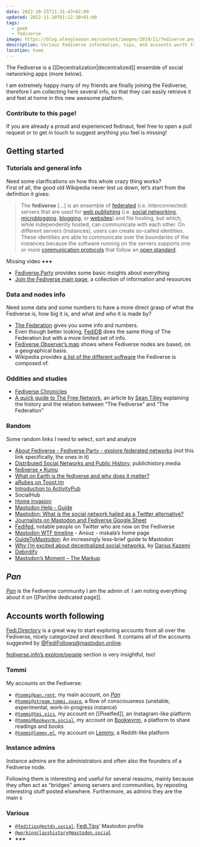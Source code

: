 ```yaml
---
date: 2022-10-15T11:31:43+02:00
updated: 2022-11-20T01:22:38+01:00
tags:
  - geek
  - fediverse
image: https://blog.alexgleason.me/content/images/2019/11/fediverse.png
description: Various Fediverse information, tips, and accounts worth following.
location: home
---
```

The Fediverse is a [[Decentralization|decentralized]] ensemble of social networking apps (more below).

I am extremely happy many of my friends are finally joining the Fediverse, therefore I am collecting here several info, so that they can easily retrieve it and feel at home in this new awesome platform.

<div class='yellow box'>
	<h3>Contribute to this page!</h3>
	<p>If you are already a proud and experienced fedinaut, feel free to open a pull request or to get in touch to suggest anything you feel is missing!</p>
</div>

## Getting started

### Tutorials and general info

Need some clarifications on how this whole crazy thing works?  
First of all, the good old Wikipedia never lest us down, let’s start from the definition it gives:

> The **fediverse** \[…\] is an ensemble of [federated](https://en.wikipedia.org/wiki/Federation_(information_technology) 'Federation (information technology)') (i.e. interconnected) servers that are used for [web publishing](https://en.wikipedia.org/wiki/Web_publishing 'Web publishing') (i.e. [social networking](https://en.wikipedia.org/wiki/Social_networking 'Social networking'), [microblogging](https://en.wikipedia.org/wiki/Microblogging 'Microblogging'), [blogging](https://en.wikipedia.org/wiki/Blogging 'Blogging'), or [websites](https://en.wikipedia.org/wiki/Websites 'Websites')) and file hosting, but which, while independently hosted, can communicate with each other. On different servers (instances), users can create so-called identities. These identities are able to communicate over the boundaries of the instances because the software running on the servers supports one or more [communication protocols](https://en.wikipedia.org/wiki/Communication_protocol 'Communication protocol') that follow an [open standard](https://en.wikipedia.org/wiki/Open_standard 'Open standard').

Missing video <b class='missing'>+++</b>

- [Fediverse.Party](https://fediverse.party 'Fediverse.Party') provides some basic insights about everything
- [Join the Fediverse main page](https://joinfediverse.wiki/Main_Page/Fancy), a collection of information and resources

### Data and nodes info

Need some data and some numbers to have a more direct grasp of what the Fediverse is, how big it is, and what and who it is made by?

- [The Federation](https://the-federation.info 'The Federation') gives you some info and numbers.
- Even though better looking, [FediDB](https://fedidb.org 'FediDB') does the same thing of The Federation but with a more limited set of info.
- [Fediverse Observer’s map](https://fediverse.observer/map 'Fediverse Observer Map') shows where Fediverse nodes are based, on a geographical basis.
- Wikipedia provides [a list of the different software](https://en.wikipedia.org/wiki/Fediverse#Fediverse_software_platforms '“Fediverse” -> “Fediverse Software Platforms” on Wikipedia') the Fediverse is composed of.

### Oddities and studies

- [Fediverse Chronicles](https://fediverse.party/en/chronicles 'Fediverse.Party Chronicles')
- </cite>[A quick guide to The Free Network](https://scribe.rip/we-distribute/a-quick-guide-to-the-free-network-c069309f334)</cite>, an article by [Sean Tilley](https://medium.com/u/7e14794bd38b 'Sean Tilley on Medium') explaining the history and the relation between <q>The Fediverse</q> and <q>The Federation</q>

### Random

Some random links I need to select, sort and analyze

- [About Fediverse - Fediverse.Party - explore federated networks](https://fediverse.party/en/fediverse) (not this link specifically, the ones in it)
- [Distributed Social Networks and Public History](https://publichistory.media/2016/02/21/distributed-social-networks-and-public-history), publichistory.media
- [fediverse • Kumu](https://kumu.io/wakest/fediverse)
- [What on Earth is the fediverse and why does it matter?](https://newatlas.com/what-is-the-fediverse/56385)
- [aRubes on Tooot.im](https://tooot.im/@aRubes/109201170168478214)
- [Introduction to ActivityPub](https://socialhub.activitypub.rocks/t/introduction-to-activitypub)
 - SocialHub
- [Home invasion](https://www.hughrundle.net/home-invasion)
- [Mastodon Help - Guide](https://mastodon.help)
- [Mastodon: What is the social network hailed as a Twitter alternative?](https://reuters.com/technology/mastodon-what-is-social-network-hailed-twitter-alternative-2022-11-07)
- [Journalists on Mastodon and Fediverse Google Sheet](https://docs.google.com/spreadsheets/d/13No4yxY-oFrN8PigC2jBWXreFCHWwVRTftwP6HcREtA)
- [Fedifed](https://fedified.com), notable people on Twitter who are now on the Fediverse
- [Mastodon WTF timeline](https://ansuz.sooke.bc.ca/entry/335) - Ansuz - mskala’s home page
- [GuideToMastodon](https://github.com/joyeusenoelle/GuideToMastodon): An increasingly less-brief guide to Mastodon
- [Why I’m excited about decentralized social networks](https://tinysubversions.com/notes/decentralized-social-networks), by [Darius Kazemi](https://friend.camp/@darius 'Darius on friend.camp')
- [Debirdify](https://debirdify.pruvisto.org)
- [Mastodon’s Moment – The Markup](https://themarkup.org/newsletter/hello-world/mastodons-moment)

## <cite>Pan</cite>

<cite>[Pan](https://pan.rent 'Pan')</cite> is the Fediverse community I am the admin of. I am noting everything about it on [[Pan|the dedicated page]].

## Accounts worth following

[Fedi.Directory](https://fedi.directory) is a great way to start exploring accounts from all over the Fediverse, nicely categorized and described. It contains all of the accounts suggested by [@FediFollows@mastodon.online](https://mastodon.online/@FediFollows '@FediFollows’ profile').

[fediverse.info’s explore/people](https://fediverse.info/explore/people 'fediverse.info | The bespoke fediverse guide.') section is very insightful, too!

### Tommi

My accounts on the Fediverse:

- [`@tommi@pan.rent`](https://pan.rent/@tommi 'Tommi on Pan'), my main account, on <cite>[Pan](https://pan.rent/about 'About Pan')</cite>
- [`@tommi@stream.tommi.space`](https://stream.tommi.space), a flow of consciousness (unstable, experimental, work-in-progress instance)
- [`@tommi@tmi.pics`](https://tmi.pics/tommi 'Tommi on TMI Pics'), my account on [[Pixelfed]], an Instagram-like platform
- [`@tommi@bookwyrm.social`](https://bookwyrm.social/user/tommi 'Tommi on BookWyrm'), my account on [Bookwyrm](https://bookwyrm.social), a platform to share readings and books
- [`@tommi@lemmy.ml`](https://lemmy.ml/u/tommi 'Tommi on Lemmy.ml'), my account on [Lemmy](https://join-lemmy.org 'Join Lemmy'), a Reddit-like platform

### Instance admins

Instance admins are the administrators and often also the founders of a Fediverse node.

Following them is interesting and useful for several reasons, mainly because they often act as “bridges” among servers and communities, by reposting interesting stuff posted elsewhere. Furthermore, as admins they are the main s

### Various

- [`@feditips@mstdn.social`](https://mstdn.social/@feditips '@feditips on Mastodon'), [Fedi.Tips](https://fedi.tips 'Fedi.Tips')’ Mastodon profile
- [`@workingclasshistory@mastodon.social`](https://mastodon.social/@workingclasshistory '@workingclasshistory on Mastodon')
- <b class='missing'>+++</b>
